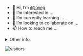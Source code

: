 - 👋 Hi, I’m [@loyep](https://github.com/loyep)
- 👀 I’m interested in ...
- 🌱 I’m currently learning ...
- 💞️ I’m looking to collaborate on ...
- 📫 How to reach me ...

<details>
  <summary>Other info.</summary>
  <br>

<!--START_SECTION:waka-->

```text
TypeScript     3 hrs 39 mins   ██████████▓░░░░░░░░░░░░░░   42.91 %
Vue.js         2 hrs 32 mins   ███████▒░░░░░░░░░░░░░░░░░   29.76 %
JSON           1 hr 23 mins    ████░░░░░░░░░░░░░░░░░░░░░   16.39 %
JavaScript     28 mins         █▒░░░░░░░░░░░░░░░░░░░░░░░   05.55 %
YAML           14 mins         ▓░░░░░░░░░░░░░░░░░░░░░░░░   02.90 %
HTML           5 mins          ▒░░░░░░░░░░░░░░░░░░░░░░░░   01.12 %
```

<!--END_SECTION:waka-->

</details>

![visitors](https://visitor-badge.glitch.me/badge?page_id=loyep.loyep)
